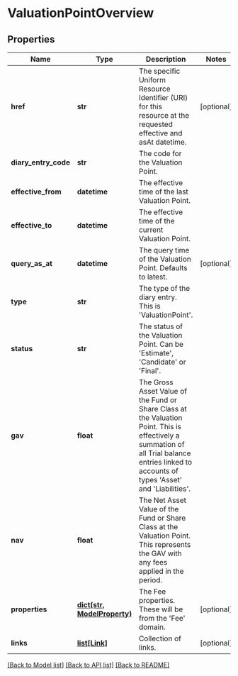 # ValuationPointOverview


## Properties
Name | Type | Description | Notes
------------ | ------------- | ------------- | -------------
**href** | **str** | The specific Uniform Resource Identifier (URI) for this resource at the requested effective and asAt datetime. | [optional] 
**diary_entry_code** | **str** | The code for the Valuation Point. | 
**effective_from** | **datetime** | The effective time of the last Valuation Point. | 
**effective_to** | **datetime** | The effective time of the current Valuation Point. | 
**query_as_at** | **datetime** | The query time of the Valuation Point. Defaults to latest. | [optional] 
**type** | **str** | The type of the diary entry. This is &#39;ValuationPoint&#39;. | 
**status** | **str** | The status of the Valuation Point. Can be &#39;Estimate&#39;, &#39;Candidate&#39; or &#39;Final&#39;. | 
**gav** | **float** | The Gross Asset Value of the Fund or Share Class at the Valuation Point. This is effectively a summation of all Trial balance entries linked to accounts of types &#39;Asset&#39; and &#39;Liabilities&#39;. | 
**nav** | **float** | The Net Asset Value of the Fund or Share Class at the Valuation Point. This represents the GAV with any fees applied in the period. | 
**properties** | [**dict(str, ModelProperty)**](ModelProperty.md) | The Fee properties. These will be from the &#39;Fee&#39; domain. | [optional] 
**links** | [**list[Link]**](Link.md) | Collection of links. | [optional] 

[[Back to Model list]](../README.md#documentation-for-models) [[Back to API list]](../README.md#documentation-for-api-endpoints) [[Back to README]](../README.md)


